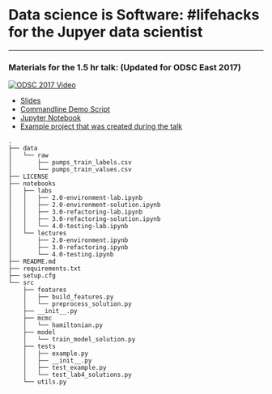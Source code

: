 # Data science is Software: #lifehacks for the Jupyer data scientist
----------

### Materials for the 1.5 hr talk: (Updated for ODSC East 2017)

[![ODSC 2017 Video](https://img.youtube.com/vi/HM56wCNxCnQ/0.jpg)](https://www.youtube.com/watch?v=HM56wCNxCnQ)

 - [Slides](https://github.com/drivendata/data-science-is-software/blob/master/slides/Data%20Science%20is%20Software%20-%201hr%20lecture%20-%20Slides.pdf)
 - [Commandline Demo Script](https://github.com/drivendata/data-science-is-software/blob/master/slides/commandline_script.md)
 - [Jupyter Notebook](https://github.com/drivendata/data-science-is-software/blob/master/notebooks/1-hr-lecture.ipynb)
 - [Example project that was created during the talk](https://github.com/pjbull/pumps)


```
.
├── data
│   └── raw
│       ├── pumps_train_labels.csv
│       └── pumps_train_values.csv
├── LICENSE
├── notebooks
│   ├── labs
│   │   ├── 2.0-environment-lab.ipynb
│   │   ├── 2.0-environment-solution.ipynb
│   │   ├── 3.0-refactoring-lab.ipynb
│   │   ├── 3.0-refactoring-solution.ipynb
│   │   └── 4.0-testing-lab.ipynb
│   └── lectures
│       ├── 2.0-environment.ipynb
│       ├── 3.0-refactoring.ipynb
│       └── 4.0-testing.ipynb
├── README.md
├── requirements.txt
├── setup.cfg
└── src
    ├── features
    │   ├── build_features.py
    │   └── preprocess_solution.py
    ├── __init__.py
    ├── mcmc
    │   └── hamiltonian.py
    ├── model
    │   └── train_model_solution.py
    ├── tests
    │   ├── example.py
    │   ├── __init__.py
    │   ├── test_example.py
    │   └── test_lab4_solutions.py
    └── utils.py
```
